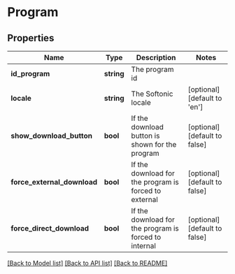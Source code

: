 # Program

## Properties
Name | Type | Description | Notes
------------ | ------------- | ------------- | -------------
**id_program** | **string** | The program id | 
**locale** | **string** | The Softonic locale | [optional] [default to 'en']
**show_download_button** | **bool** | If the download button is shown for the program | [optional] [default to false]
**force_external_download** | **bool** | If the download for the program is forced to external | [optional] [default to false]
**force_direct_download** | **bool** | If the download for the program is forced to internal | [optional] [default to false]

[[Back to Model list]](../README.md#documentation-for-models) [[Back to API list]](../README.md#documentation-for-api-endpoints) [[Back to README]](../README.md)


